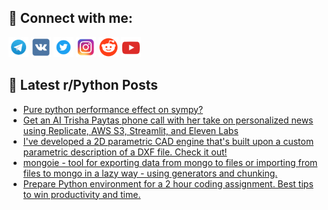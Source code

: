 ## 🔎 Connect with me:
[<img src="https://github.com/bullbesh/bullbesh/blob/main/images/Telegram.png" width="32" height="32" />](https://t.me/bullbesh)
[<img src="https://github.com/bullbesh/bullbesh/blob/main/images/VK.png" width="32" height="32" />](https://vk.com/bullbesh)
[<img src="https://github.com/bullbesh/bullbesh/blob/main/images/Twitter.png" width="32" height="32" />](https://twitter.com/bullbesh1)
[<img src="https://github.com/bullbesh/bullbesh/blob/main/images/Instagram.png" width="32" height="32" />](https://www.instagram.com/bullbesh)
[<img src="https://github.com/bullbesh/bullbesh/blob/main/images/Reddit.png" width="32" height="32" />](https://www.reddit.com/user/bullbesh)
[<img src="https://github.com/bullbesh/bullbesh/blob/main/images/YouTube.png" width="32" height="32" />](https://www.youtube.com/channel/UCtfjRs6uzgq5mfm8S06WTcg)

## 📕 Latest r/Python Posts
<!-- BLOG-POST-LIST:START -->
- [Pure python performance effect on sympy?](https://www.reddit.com/r/Python/comments/16tw6sp/pure_python_performance_effect_on_sympy/)
- [Get an AI Trisha Paytas phone call with her take on personalized news using Replicate, AWS S3, Streamlit, and Eleven Labs](https://www.reddit.com/r/Python/comments/16tv169/get_an_ai_trisha_paytas_phone_call_with_her_take/)
- [I&#39;ve developed a 2D parametric CAD engine that&#39;s built upon a custom parametric description of a DXF file. Check it out!](https://www.reddit.com/r/Python/comments/16tttqr/ive_developed_a_2d_parametric_cad_engine_thats/)
- [mongoie - tool for exporting data from mongo to files or importing from files to mongo in a lazy way - using generators and chunking.](https://www.reddit.com/r/Python/comments/16ttpuv/mongoie_tool_for_exporting_data_from_mongo_to/)
- [Prepare Python environment for a 2 hour coding assignment. Best tips to win productivity and time.](https://www.reddit.com/r/Python/comments/16tsli8/prepare_python_environment_for_a_2_hour_coding/)
<!-- BLOG-POST-LIST:END -->
